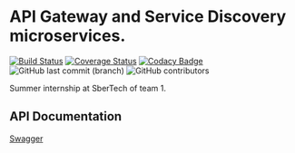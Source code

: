 # API Gateway and Service Discovery microservices.
[![Build Status](https://travis-ci.org/lenivoe/summer-2020-SBT-team1.svg?branch=master)](https://travis-ci.org/lenivoe/summer-2020-SBT-team1)
[![Coverage Status](https://coveralls.io/repos/github/lenivoe/summer-2020-SBT-team1/badge.svg?branch=master)](https://coveralls.io/github/lenivoe/summer-2020-SBT-team1?branch=master)
[![Codacy Badge](https://app.codacy.com/project/badge/Grade/2d9deeb1ccbc48a7bfd8364f8a8f9c9f)](https://www.codacy.com/manual/lenivoe/summer-2020-SBT-team1?utm_source=github.com&amp;utm_medium=referral&amp;utm_content=lenivoe/summer-2020-SBT-team1&amp;utm_campaign=Badge_Grade)
![GitHub last commit (branch)](https://img.shields.io/github/last-commit/lenivoe/summer-2020-SBT-team1/master)
![GitHub contributors](https://img.shields.io/github/contributors/lenivoe/summer-2020-SBT-team1)

Summer internship at SberTech of team 1.

## API Documentation
[Swagger](https://lenivoe.github.io/summer-2020-SBT-team1/index.html)
